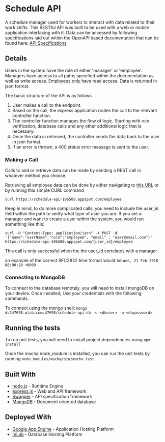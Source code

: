 # Schedule API

A schedule manager used for workers to interact with data related to their work shifts. This RESTful API was built to be used with a web or mobile application interfacing with it. Data can be accessed by following specifications laid out within the OpenAPI based documentation that can be found here: [API Specifications](https://schedule-api-196500.appspot.com/)

## Details
Users in the system have the role of either 'manager' or 'employee'. Managers have access to all paths specified within the documentation as well as write access. Employees only have read access. Data is returned in json format.

The basic structure of the API is as follows.
1. User makes a call to the endpoint.
2. Based on the call, the express application routes the call to the relevant controller function.
3. The controller function manages the flow of logic. Starting with role verification, database calls and any other additional logic that is necessary.
4. Once the data in retrieved, the controller sends the data back to the user in json format.
5. If an error is thrown, a 400 status error message is sent to the user.

### Making a Call

Calls to add or retrieve data can be made by sending a REST call in whatever method you choose.

Retrieving all employee data can be done by either navigating to [this URL](https://schedule-api-196500.appspot.com/employee) or by running this simple CURL command
```
curl https://schedule-api-196500.appspot.com/employee
```

Keep in mind, to do more complicated calls, you need to include the user_id field within the path to verify what type of user you are. If you are a manager and want to create a user within the system, you would run something like this:
```
curl -H "Content-Type: application/json" -X POST -d '{"name":"userName","role":"employee", "email" : "user@email.com"}' https://schedule-api-196500.appspot.com/{user_id}/employee
```

This call is only successful when the the user_id correlates with a manager

an example of the correct RFC2822 time format would be ```Wed, 21 Feb 2018 08:00:28 +0000```

### Connecting to MongoDB

To connect to the database remotely, you will need to install mongoDB on your device. Once installed, Use your credentials with the following commands.

To connect using the mongo shell: ```mongo ds247698.mlab.com:47698/schedule-api-db -u <dbuser> -p <dbpassword> ```


## Running the tests

To run unit tests, you will need to install project dependencies using ```npm install```

Once the mocha node_module is installed, you can run the unit tests by running
```node_modules/mocha/bin/mocha test```


## Built With

* [node.js](https://nodejs.org) - Runtime Engine
* [express.js](https://expressjs.com/) - Web and API framework
* [Swagger](https://swagger.io/) - API specification framework
* [MongoDB](https://www.mongodb.com/) - Document oriented database

## Deployed With

* [Google App Engine](https://cloud.google.com/appengine/) - Application Hosting Platform
* [mLab](https://mlab.com) - Database Hosting Platform
